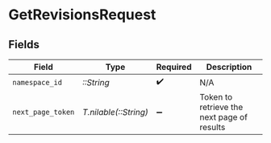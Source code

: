 # GetRevisionsRequest


## Fields

| Field                                      | Type                                       | Required                                   | Description                                |
| ------------------------------------------ | ------------------------------------------ | ------------------------------------------ | ------------------------------------------ |
| `namespace_id`                             | *::String*                                 | :heavy_check_mark:                         | N/A                                        |
| `next_page_token`                          | *T.nilable(::String)*                      | :heavy_minus_sign:                         | Token to retrieve the next page of results |